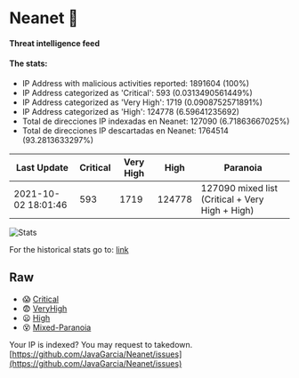 # Neanet :hocho:
#### Threat intelligence feed
#### The stats:

- IP Address with malicious activities reported: 1891604 (100%)
- IP Address categorized as 'Critical':  593 (0.0313490561449%)
- IP Address categorized as 'Very High':  1719 (0.0908752571891%)
- IP Address categorized as 'High':  124778 (6.59641235692)
- Total de direcciones IP indexadas en Neanet:  127090 (6.71863667025%)
- Total de direcciones IP descartadas en Neanet:  1764514 (93.2813633297%)

| Last Update | Critical | Very High | High | Paranoia |
| --- | --- | --- | --- | --- |
| 2021-10-02 18:01:46 | 593 | 1719 | 124778 | 127090 mixed list (Critical + Very High + High)|

![Stats](https://docs.google.com/spreadsheets/d/e/2PACX-1vSnaNMIXVabIpDJjufMlzH7poXnshF3mgd8Is1g9ytUEzVsP5my4Trn8f-xkoLLQ38xpL3HtmUexLo6/pubchart?oid=501124687&format=image)

For the historical stats go to: [link](/stats.csv)
## Raw
- :scream: [Critical](https://raw.githubusercontent.com/JavaGarcia/Neanet/master/blacklists/neanet_critical.txt)
- :fearful: [VeryHigh](https://raw.githubusercontent.com/JavaGarcia/Neanet/master/blacklists/neanet_veryHigh.txtt)
- :frowning: [High](https://raw.githubusercontent.com/JavaGarcia/Neanet/master/blacklists/neanet_high.txt)
- :dizzy_face: [Mixed-Paranoia](https://raw.githubusercontent.com/JavaGarcia/Neanet/master/blacklists/neanet_all.txt)


Your IP is indexed? You may request to takedown. [https://github.com/JavaGarcia/Neanet/issues](https://github.com/JavaGarcia/Neanet/issues)































































































































































































































































































































































































































































































































































































































































































































































































































































































































































































































































































































































































































































































































































































































































































































































































































































































































































































































































































































































































































































































































































































































































































































































































































































































































































































































































































































































































































































































































































































































































































































































































































































































































































































































































































































































































































































































































































































































































































































































































































































































































































































































































































































































































































































































































































































































































































































































































































































































































































































































































































































































































































































































































































































































































































































































































































































































































































































































































































































































































































































































































































































































































































































































































































































































































































































































































































































































































































































































































































































































































































































































































































































































































































































































































































































































































































































































































































































































































































































































































































































































































































































































































































































































































































































































































































































































































































































































































































































































































































































































































































































































































































































































































































































